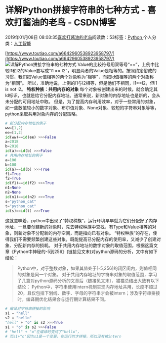 
# 详解Python拼接字符串的七种方式 - 喜欢打酱油的老鸟 - CSDN博客


2019年01月08日 08:03:35[喜欢打酱油的老鸟](https://me.csdn.net/weixin_42137700)阅读数：53标签：[Python																](https://so.csdn.net/so/search/s.do?q=Python&t=blog)个人分类：[人工智能																](https://blog.csdn.net/weixin_42137700/article/category/7820233)


[https://www.toutiao.com/a6642960538923958797/](https://www.toutiao.com/a6642960538923958797/)
![详解Python拼接字符串的七种方式](http://p3.pstatp.com/large/dfic-imagehandler/450d1145-2897-4c73-a379-3fb4513ac77c)
Value的比较符号用双等号“==”，上例中比较l1和l2的Value要写成“l1 == l2”，明显两者的Value是相等的。按照约定俗成的习惯，我们把Value值相等的两个对象称为“相等”，而把Id值相等的两个对象称为“相同”。
所以，准确地说，上例的l1与l2相等，但是他们不相同，l1==l2，但l1 is not l2。
**特权种族：共用内存的对象**
每个对象被创建出来的时候，就会确定其Id标识，也就是给它分配内存地址。通常来说，新对象的内存地址也是新的，会从未分配的可用地址中取。
但是，为了提高内存利用效率，对于一些常用的对象，如一些数值较小的数字对象、布尔值对象、None对象、较短的字符串对象等等，python采取共用对象内存的分配策略。
```python
# 新分配内存地址的例子
ww=[1,2]
ee=[1,2]
id(ww)==id(ee) >>>False
a=2018
b=2018
id(a)==id(b) >>>False
# 共用内存地址的例子
a=100
b=100
id(a)==id(b) >>>True
f1=True
f2=True
id(f1)==id(f2) >>>True
n1=None
n2=None
id(n1)==id(n2) >>>True
s="python_cat"
t="python_cat"
id(s)==id(t) >>>True
```
这就意味着，python中出现了“特权种族”，运行环境早早就为它们分配好了内存地址，一旦要创建新的对象时，先去特权种族中查找，有Type和Value相等的对象，则新对象不分配新的内存空间，而是指向已有对象。
“特权种族”的存在，使得我们不需要频繁创建这些对象，既能提高已分配内存的使用率，又减少了创建对象、分配新内存的损耗。
对于共用内存地址的数字对象的取值范围，根据这篇文章《Python中神秘的-5到256》(链接见文末)对python源码的分析，文中有如下结论：
> Python中，对于整数对象，如果其值处于[-5,256]的闭区间内，则值相同的对象是同一个对象。
对于共用内存地址的字符串对象的取值范围，学习了几篇对python源码分析的文章后（链接见文末），猫猫总结出大致有以下结论：
> Python中，字符串使用Intern机制实现内存地址共用，长度不超过20，且仅包括下划线、数字、字母的字符串才会被intern；涉及字符串拼接时，编译期优化结果会与运行期计算结果不同。
```python
# 编译对字符串拼接的影响
s1 = "hell"
s2 = "hello"
"hell" + "o" is s2 >>>True
s1 + "o" is s2 >>>False
# "hell" + "o"在编译时变成了"hello"，
# 而s1+"o"因为s1是一个变量，在运行时才拼接，所以没有被intern
```

